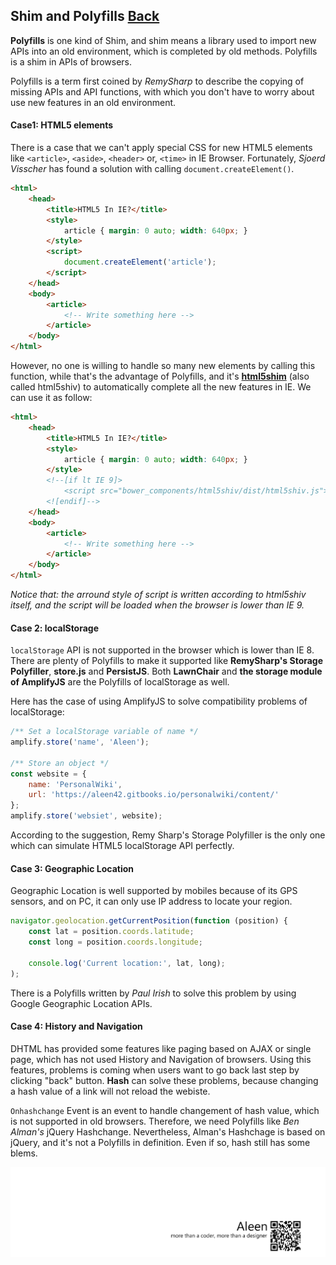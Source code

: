 ## Shim and Polyfills [Back](./../JavaScript.md)

**Polyfills** is one kind of Shim, and shim means a library used to import new APIs into an old environment, which is completed by old methods. Polyfills is a shim in APIs of browsers.

Polyfills is a term first coined by *RemySharp* to describe the copying of missing APIs and API functions, with which you don't have to worry about use new features in an old environment.

#### Case1: HTML5 elements

There is a case that we can't apply special CSS for new HTML5 elements like `<article>`, `<aside>`, `<header>` or, `<time>` in IE Browser. Fortunately, *Sjoerd Visscher* has found a solution with calling `document.createElement()`.

```html
<html>
    <head>
        <title>HTML5 In IE?</title>
        <style>
            article { margin: 0 auto; width: 640px; }
        </style>
        <script>
            document.createElement('article');
        </script>
    </head>
    <body>
        <article>
            <!-- Write something here -->
        </article>
    </body>
</html>
```

However, no one is willing to handle so many new elements by calling this function, while that's the advantage of Polyfills, and it's [**html5shim**](https://github.com/aFarkas/html5shiv) (also called html5shiv) to automatically complete all the new features in IE. We can use it as follow:

```html
<html>
    <head>
        <title>HTML5 In IE?</title>
        <style>
            article { margin: 0 auto; width: 640px; }
        </style>
        <!--[if lt IE 9]>
            <script src="bower_components/html5shiv/dist/html5shiv.js"></script>
        <![endif]-->
    </head>
    <body>
        <article>
            <!-- Write something here -->
        </article>
    </body>
</html>
```

*Notice that: the arround style of script is written according to html5shiv itself, and the script will be loaded when the browser is lower than IE 9.*

#### Case 2: localStorage

`localStorage` API is not supported in the browser which is lower than IE 8. There are plenty of Polyfills to make it supported like **RemySharp's Storage Polyfiller**, **store.js** and **PersistJS**. Both **LawnChair** and **the storage module of AmplifyJS** are the Polyfills of localStorage as well.

Here has the case of using AmplifyJS to solve compatibility problems of localStorage:

```js
/** Set a localStorage variable of name */
amplify.store('name', 'Aleen');

/** Store an object */
const website = {
    name: 'PersonalWiki',
    url: 'https://aleen42.gitbooks.io/personalwiki/content/'
};
amplify.store('websiet', website);
```

According to the suggestion, Remy Sharp's Storage Polyfiller is the only one which can simulate HTML5 localStorage API perfectly.

#### Case 3: Geographic Location

Geographic Location is well supported by mobiles because of its GPS sensors, and on PC, it can only use IP address to locate your region.

```js
navigator.geolocation.getCurrentPosition(function (position) {
    const lat = position.coords.latitude;
    const long = position.coords.longitude;
    
    console.log('Current location:', lat, long);
);
```

There is a Polyfills written by *Paul Irish* to solve this problem by using Google Geographic Location APIs.

#### Case 4: History and Navigation

DHTML has provided some features like paging based on AJAX or single page, which has not used History and Navigation of browsers. Using this features, problems is coming when users want to go back last step by clicking "back" button. **Hash** can solve these problems, because changing a hash value of a link will not reload the webiste.

`Onhashchange` Event is an event to handle changement of hash value, which is not supported in old browsers. Therefore, we need Polyfills like *Ben Alman's* jQuery Hashchange. Nevertheless, Alman's Hashchage is based on jQuery, and it's not a Polyfills in definition. Even if so, hash still has some blems.





<a href="http://aleen42.github.io/" target="_blank" ><img src="./../../../pic/tail.gif"></a>